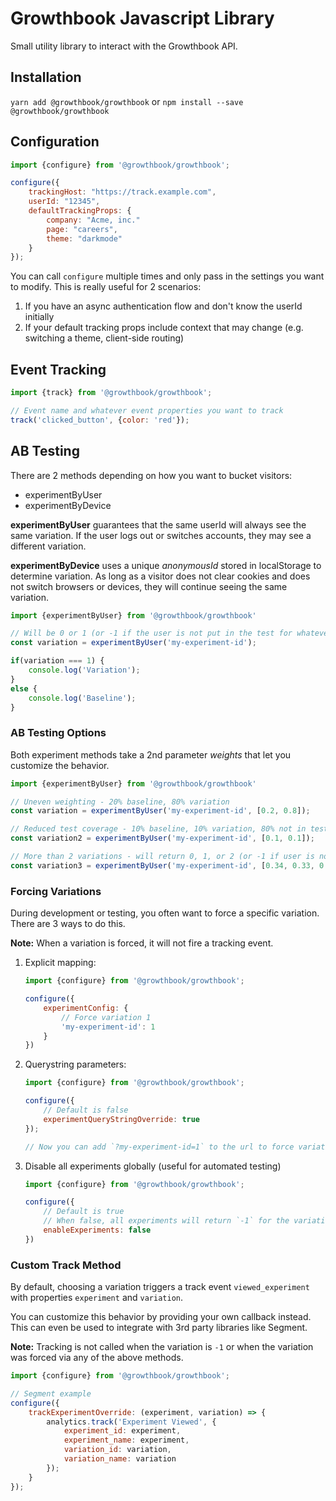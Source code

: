 # Growthbook Javascript Library

Small utility library to interact with the Growthbook API.

## Installation

`yarn add @growthbook/growthbook` or `npm install --save @growthbook/growthbook`

## Configuration

```js
import {configure} from '@growthbook/growthbook';

configure({
    trackingHost: "https://track.example.com",
    userId: "12345",
    defaultTrackingProps: {
        company: "Acme, inc."
        page: "careers",
        theme: "darkmode"
    }
});
```

You can call `configure` multiple times and only pass in the settings you want to modify.  This is really useful for 2 scenarios:

1.  If you have an async authentication flow and don't know the userId initially
2.  If your default tracking props include context that may change (e.g. switching a theme, client-side routing)

## Event Tracking

```js
import {track} from '@growthbook/growthbook';

// Event name and whatever event properties you want to track
track('clicked_button', {color: 'red'});
```

## AB Testing

There are 2 methods depending on how you want to bucket visitors:

-  experimentByUser
-  experimentByDevice

**experimentByUser** guarantees that the same userId will always see the same variation. If the user logs out or switches accounts, they may see a different variation.

**experimentByDevice** uses a unique *anonymousId* stored in localStorage to determine variation. As long as a visitor does not clear cookies and does not switch browsers or devices, they will continue seeing the same variation.

```js
import {experimentByUser} from '@growthbook/growthbook'

// Will be 0 or 1 (or -1 if the user is not put in the test for whatever reason)
const variation = experimentByUser('my-experiment-id');

if(variation === 1) {
    console.log('Variation');
}
else {
    console.log('Baseline');
}
```

### AB Testing Options

Both experiment methods take a 2nd parameter *weights* that let you customize the behavior.

```js
import {experimentByUser} from '@growthbook/growthbook'

// Uneven weighting - 20% baseline, 80% variation
const variation = experimentByUser('my-experiment-id', [0.2, 0.8]);

// Reduced test coverage - 10% baseline, 10% variation, 80% not in test
const variation2 = experimentByUser('my-experiment-id', [0.1, 0.1]);

// More than 2 variations - will return 0, 1, or 2 (or -1 if user is not put in test)
const variation3 = experimentByUser('my-experiment-id', [0.34, 0.33, 0.33]);
```

### Forcing Variations

During development or testing, you often want to force a specific variation.  There are 3 ways to do this.

**Note:** When a variation is forced, it will not fire a tracking event.

1.  Explicit mapping:
    ```js
    import {configure} from '@growthbook/growthbook';

    configure({
        experimentConfig: {
            // Force variation 1
            'my-experiment-id': 1
        }
    })
    ```
2.  Querystring parameters:
    ```js
    import {configure} from '@growthbook/growthbook';

    configure({
        // Default is false
        experimentQueryStringOverride: true
    });

    // Now you can add `?my-experiment-id=1` to the url to force variation 1
    ```
3.  Disable all experiments globally (useful for automated testing)
    ```js
    import {configure} from '@growthbook/growthbook';

    configure({
        // Default is true
        // When false, all experiments will return `-1` for the variation
        enableExperiments: false
    })
    ```

### Custom Track Method

By default, choosing a variation triggers a track event `viewed_experiment` with properties `experiment` and `variation`.

You can customize this behavior by providing your own callback instead.  This can even be used to integrate with 3rd party libraries like Segment.

**Note:** Tracking is not called when the variation is `-1` or when the variation was forced via any of the above methods.

```js
import {configure} from '@growthbook/growthbook';

// Segment example
configure({
    trackExperimentOverride: (experiment, variation) => {
        analytics.track('Experiment Viewed', {
            experiment_id: experiment,
            experiment_name: experiment,
            variation_id: variation,
            variation_name: variation
        });
    }
});
```